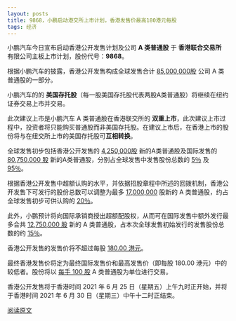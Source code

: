 ```yaml
---
layout: posts
title: 9868，小鹏启动港交所上市计划，香港发售价最高180港元每股
tags: 经济
---
```





小鹏汽车今日宣布启动香港公开发售计划及公司 **A 类普通股** 于 **香港联合交易所** 有限公司主板上市计划，股份代号：**9868**。

根据小鹏汽车的披露，香港公开发售构成全球发售合计 <u>85,000,000股</u> 公司 A 类普通股的一部分。

小鹏汽车的的 **美国存托股**（每一股美国存托股代表两股A类普通股）将继续在纽约证券交易上市并交易。

此次建议上市是小鹏汽车 A 类普通股在香港联交所的 **双重上市**，此次建议上市过程中，投资者将只能购买普通股而非美国存托股。在建议上市后，在香港上市的股份将与在纽交所上市的美国存托股可**互相转换**。

全球发售初步包括香港公开发售的 <u>4,250,000股</u> 新的A类普通股及国际发售的 <u>80,750,000 股</u> 新的A类普通股，分别占全球发售中发售股份总数的 <u>5％</u> 及 <u>95％</u>。

根据香港公开发售中超额认购的水平，并依据招股章程中所述的回拨机制，香港公开发售下可发行的股份总数可以调整为最多 <u>17,000,000</u> 股新的 A 类普通股，约占全球发售初步可供认购的 <u>20％</u>。

此外，小鹏预计将向国际承销商授出超额配股权，从而可在国际发售中额外发行最多合共 <u>12,750,000 股</u> 新的 A 类普通股，占本次全球发售初始发行的发售股份总数的约 <u>15％</u>。

香港公开发售的发售价将不超过每股 <u>180.00 港元</u>。

最终香港发售价将定为最终国际发售价和最高发售价（即每股 180.00 港元）中的较低者。股份将以 <u>每手 100 股</u> A 类普通股为单位进行交易。

香港公开发售将于香港时间 2021 年 6 月 25 日（星期五）上午九时正开始，并将于香港时间 2021 年 6 月 30 日（星期三）中午十二时正结束。

[阅读原文](https://mp.weixin.qq.com/s/ux0N5-T_snFJbkTAaemT4g)